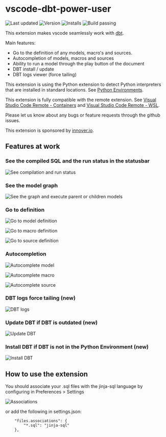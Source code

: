 # vscode-dbt-power-user

![Last updated](https://img.shields.io/visual-studio-marketplace/last-updated/innoverio.vscode-dbt-power-user) ![Version](https://img.shields.io/visual-studio-marketplace/v/innoverio.vscode-dbt-power-user) ![Installs](https://img.shields.io/visual-studio-marketplace/i/innoverio.vscode-dbt-power-user) ![Build passing](https://github.com/innoverio/vscode-dbt-power-user/workflows/.github/workflows/ci.yml/badge.svg) 

This extension makes vscode seamlessly work with [dbt](https://www.getdbt.com/).

Main features:
- Go to the definition of any models, macro's and sources.
- Autocompletion of models, macros and sources
- Ability to run a model through the play button of the document
- DBT install / update
- DBT logs viewer (force tailing)

This extension is using the Python extension to detect Python interpreters that are installed in standard locations. See [Python Environments](https://code.visualstudio.com/docs/languages/python#_environments).

This extension is fully compatible with the remote extension. See [Visual Studio Code Remote - Containers](https://code.visualstudio.com/docs/remote/containers) and [Visual Studio Code Remote - WSL](https://code.visualstudio.com/docs/remote/wsl).

Please let us know about any bugs or feature requests through the github issues.

This extension is sponsored by [innover.io](https://innover.io/).

## Features at work

### See the compiled SQL and the run status in the statusbar

![See compilation and run status](./media/run-status.gif)

### See the model graph

![See the graph and execute parent or children models](./media/graph.gif)

### Go to definition

![Go to model definition](./media/definition-model.gif)

![Go to macro definition](./media/definition-macro.gif)

![Go to source definition](./media/definition-source.gif)

### Autocompletion

![Autocomplete model](./media/autocomplete-model.gif)

![Autocomplete macro](./media/autocomplete-macro.gif)

![Autocomplete source](./media/autocomplete-source.gif)

### DBT logs force tailing (new)

![DBT logs](./media/dbt-log.gif)

### Update DBT if DBT is outdated (new)

![Update DBT](./media/update-dbt.gif)

### Install DBT if DBT is not in the Python Environment (new)

![Install DBT](./media/install-dbt.gif)



## How to use the extension

You should associate your .sql files with the jinja-sql language by configuring in Preferences > Settings

![Associations](./media/associations.png)

or add the following in settings.json:

```
    "files.associations": {
        "*.sql": "jinja-sql"
    },
```

